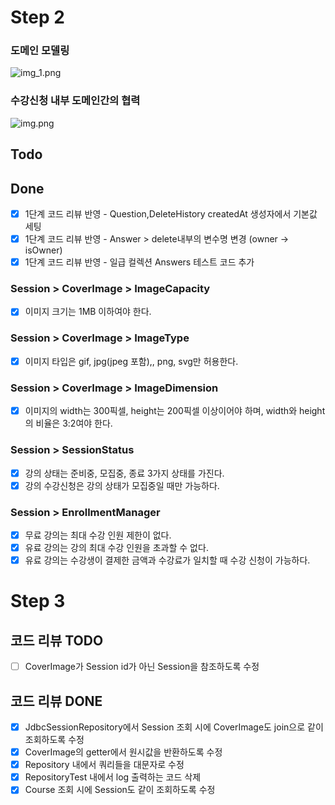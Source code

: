 # Step 2

### 도메인 모델링

![img_1.png](../courses/image/img_1.png)

### 수강신청 내부 도메인간의 협력

![img.png](../courses/image/img.png)

## Todo

## Done

- [X] 1단계 코드 리뷰 반영 - Question,DeleteHistory createdAt 생성자에서 기본값 세팅
- [X] 1단계 코드 리뷰 반영 - Answer > delete내부의 변수명 변경 (owner -> isOwner)
- [X] 1단계 코드 리뷰 반영 - 일급 컬렉션 Answers 테스트 코드 추가

### Session > CoverImage > ImageCapacity

- [X] 이미지 크기는 1MB 이하여야 한다.

### Session > CoverImage > ImageType

- [X] 이미지 타입은 gif, jpg(jpeg 포함),, png, svg만 허용한다.

### Session > CoverImage > ImageDimension

- [X] 이미지의 width는 300픽셀, height는 200픽셀 이상이어야 하며, width와 height의 비율은 3:2여야 한다.

### Session > SessionStatus

- [X] 강의 상태는 준비중, 모집중, 종료 3가지 상태를 가진다.
- [X] 강의 수강신청은 강의 상태가 모집중일 때만 가능하다.

### Session > EnrollmentManager

- [X] 무료 강의는 최대 수강 인원 제한이 없다.
- [X] 유료 강의는 강의 최대 수강 인원을 초과할 수 없다.
- [X] 유료 강의는 수강생이 결제한 금액과 수강료가 일치할 때 수강 신청이 가능하다.

# Step 3

## 코드 리뷰 TODO
- [ ] CoverImage가 Session id가 아닌 Session을 참조하도록 수정

## 코드 리뷰 DONE
- [X] JdbcSessionRepository에서 Session 조회 시에 CoverImage도 join으로 같이 조회하도록 수정
- [X] CoverImage의 getter에서 원시값을 반환하도록 수정
- [X] Repository 내에서 쿼리들을 대문자로 수정
- [X] RepositoryTest 내에서 log 출력하는 코드 삭제
- [X] Course 조회 시에 Session도 같이 조회하도록 수정
